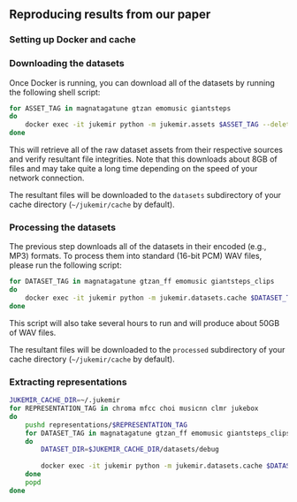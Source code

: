 ## Reproducing results from our paper

### Setting up Docker and cache



### Downloading the datasets

Once Docker is running, you can download all of the datasets by running the following shell script:

```sh
for ASSET_TAG in magnatagatune gtzan emomusic giantsteps
do
	docker exec -it jukemir python -m jukemir.assets $ASSET_TAG --delete_wrong --num_parallel 8
done
```

This will retrieve all of the raw dataset assets from their respective sources and verify resultant file integrities. Note that this downloads about 8GB of files and may take quite a long time depending on the speed of your network connection.

The resultant files will be downloaded to the `datasets` subdirectory of your cache directory (`~/jukemir/cache` by default).

### Processing the datasets

The previous step downloads all of the datasets in their encoded (e.g., MP3) formats. To process them into standard (16-bit PCM) WAV files, please run the following script:

```sh
for DATASET_TAG in magnatagatune gtzan_ff emomusic giantsteps_clips
do
	docker exec -it jukemir python -m jukemir.datasets.cache $DATASET_TAG audio
done
```

This script will also take several hours to run and will produce about 50GB of WAV files.

The resultant files will be downloaded to the `processed` subdirectory of your cache directory (`~/jukemir/cache` by default).

### Extracting representations

```sh
JUKEMIR_CACHE_DIR=~/.jukemir
for REPRESENTATION_TAG in chroma mfcc choi musicnn clmr jukebox
do
	pushd representations/$REPRESENTATION_TAG
	for DATASET_TAG in magnatagatune gtzan_ff emomusic giantsteps_clips
	do
		DATASET_DIR=$JUKEMIR_CACHE_DIR/datasets/debug
		
		docker exec -it jukemir python -m jukemir.datasets.cache $DATASET_TAG audio
	done
	popd
done
```
